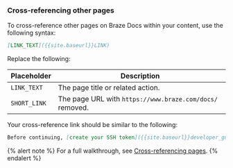 ### Cross-referencing other pages

To cross-reference other pages on Braze Docs within your content, use the following syntax:

```markdown
[LINK_TEXT]({{site.baseurl}}LINK)
```

Replace the following:

| Placeholder  | Description                                              |
|--------------|----------------------------------------------------------|
| `LINK_TEXT`  | The page title or related action.                        |
| `SHORT_LINK` | The page URL with `https://www.braze.com/docs/` removed. |

Your cross-reference link should be similar to the following:

```markdown
Before continuing, [create your SSH token]({{site.baseurl}}developer_guide/platform_wide/sdk_authentication).
```

{% alert note %}
For a full walkthrough, see [Cross-referencing pages]().
{% endalert %}